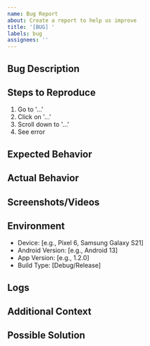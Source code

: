 ```yaml
---
name: Bug Report
about: Create a report to help us improve
title: '[BUG] '
labels: bug
assignees: ''
---
```


## Bug Description
<!-- A clear and concise description of the bug -->

## Steps to Reproduce
1. Go to '...'
2. Click on '...'
3. Scroll down to '...'
4. See error

## Expected Behavior
<!-- What you expected to happen -->

## Actual Behavior
<!-- What actually happened -->

## Screenshots/Videos
<!-- If applicable, add screenshots or videos -->

## Environment
- Device: [e.g., Pixel 6, Samsung Galaxy S21]
- Android Version: [e.g., Android 13]
- App Version: [e.g., 1.2.0]
- Build Type: [Debug/Release]

## Logs
<!-- Paste relevant logs from Logcat -->

## Additional Context
<!-- Any other context about the problem -->

## Possible Solution
<!-- If you have ideas on how to fix it -->
